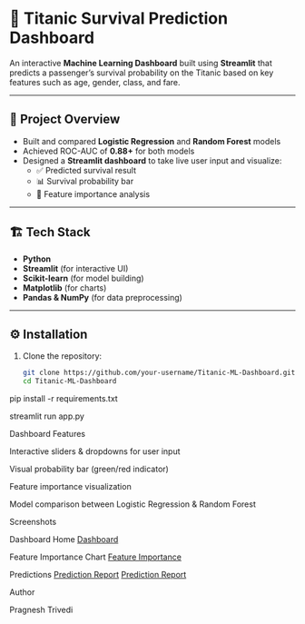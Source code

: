 # 🚢 Titanic Survival Prediction Dashboard

An interactive **Machine Learning Dashboard** built using **Streamlit** that predicts a passenger’s survival probability on the Titanic based on key features such as age, gender, class, and fare.

---

## 🧠 Project Overview
- Built and compared **Logistic Regression** and **Random Forest** models
- Achieved ROC-AUC of **0.88+** for both models
- Designed a **Streamlit dashboard** to take live user input and visualize:
  - ✅ Predicted survival result
  - 📊 Survival probability bar
  - 🧩 Feature importance analysis

---

## 🏗️ Tech Stack
- **Python**
- **Streamlit** (for interactive UI)
- **Scikit-learn** (for model building)
- **Matplotlib** (for charts)
- **Pandas & NumPy** (for data preprocessing)

---

## ⚙️ Installation
1. Clone the repository:
   ```bash
   git clone https://github.com/your-username/Titanic-ML-Dashboard.git
   cd Titanic-ML-Dashboard


pip install -r requirements.txt

streamlit run app.py


Dashboard Features

Interactive sliders & dropdowns for user input

Visual probability bar (green/red indicator)

Feature importance visualization

Model comparison between Logistic Regression & Random Forest



Screenshots

Dashboard Home
[Dashboard](Images/Dashboard.jpg)

Feature Importance Chart
[Feature Importance](Images/Feature_Importance.jpg)

Predictions
[Prediction Report](Images/Prediction1.jpg)
[Prediction Report](Images/Prediction2.jpg)



Author

Pragnesh Trivedi